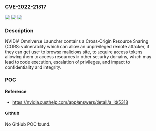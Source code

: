 ### [CVE-2022-21817](https://cve.mitre.org/cgi-bin/cvename.cgi?name=CVE-2022-21817)
![](https://img.shields.io/static/v1?label=Product&message=n%2Fa&color=blue)
![](https://img.shields.io/static/v1?label=Version&message=n%2Fa&color=blue)
![](https://img.shields.io/static/v1?label=Vulnerability&message=n%2Fa&color=brighgreen)

### Description

NVIDIA Omniverse Launcher contains a Cross-Origin Resource Sharing (CORS) vulnerability which can allow an unprivileged remote attacker, if they can get user to browse malicious site, to acquire access tokens allowing them to access resources in other security domains, which may lead to code execution, escalation of privileges, and impact to confidentiality and integrity.

### POC

#### Reference
- https://nvidia.custhelp.com/app/answers/detail/a_id/5318

#### Github
No GitHub POC found.

